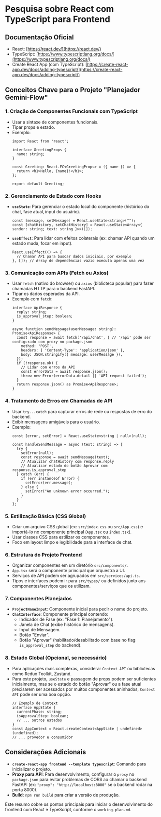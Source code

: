 # Pesquisa sobre React com TypeScript para Frontend

## Documentação Oficial
- React: [https://react.dev/](https://react.dev/)
- TypeScript: [https://www.typescriptlang.org/docs/](https://www.typescriptlang.org/docs/)
- Create React App (com TypeScript): [https://create-react-app.dev/docs/adding-typescript/](https://create-react-app.dev/docs/adding-typescript/)

## Conceitos Chave para o Projeto "Planejador Gemini-Flow"

### 1. Criação de Componentes Funcionais com TypeScript
- Usar a sintaxe de componentes funcionais.
- Tipar props e estado.
- Exemplo:
  ```tsx
  import React from 'react';

  interface GreetingProps {
    name: string;
  }

  const Greeting: React.FC<GreetingProps> = ({ name }) => {
    return <h1>Hello, {name}!</h1>;
  };

  export default Greeting;
  ```

### 2. Gerenciamento de Estado com Hooks
- **`useState`**: Para gerenciar o estado local do componente (histórico do chat, fase atual, input do usuário).
  ```tsx
  const [message, setMessage] = React.useState<string>("");
  const [chatHistory, setChatHistory] = React.useState<Array<{ sender: string; text: string }>>([]);
  ```
- **`useEffect`**: Para lidar com efeitos colaterais (ex: chamar API quando um estado muda, focar em input).
  ```tsx
  React.useEffect(() => {
    // Chamar API para buscar dados iniciais, por exemplo
  }, []); // Array de dependências vazio executa apenas uma vez
  ```

### 3. Comunicação com APIs (Fetch ou Axios)
- Usar `fetch` (nativo do browser) ou `axios` (biblioteca popular) para fazer chamadas HTTP para o backend FastAPI.
- Tipar os dados esperados da API.
- Exemplo com `fetch`:
  ```tsx
  interface ApiResponse {
    reply: string;
    is_approval_step: boolean;
  }

  async function sendMessage(userMessage: string): Promise<ApiResponse> {
    const response = await fetch('/api/chat', { // '/api' pode ser configurado com proxy no package.json
      method: 'POST',
      headers: { 'Content-Type': 'application/json' },
      body: JSON.stringify({ message: userMessage }),
    });
    if (!response.ok) {
      // Lidar com erros da API
      const errorData = await response.json();
      throw new Error(errorData.detail || 'API request failed');
    }
    return response.json() as Promise<ApiResponse>;
  }
  ```

### 4. Tratamento de Erros em Chamadas de API
- Usar `try...catch` para capturar erros de rede ou respostas de erro do backend.
- Exibir mensagens amigáveis para o usuário.
- Exemplo:
  ```tsx
  const [error, setError] = React.useState<string | null>(null);

  const handleSendMessage = async (text: string) => {
    try {
      setError(null);
      const response = await sendMessage(text);
      // Atualizar chatHistory com response.reply
      // Atualizar estado do botão Aprovar com response.is_approval_step
    } catch (err) {
      if (err instanceof Error) {
        setError(err.message);
      } else {
        setError("An unknown error occurred.");
      }
    }
  };
  ```

### 5. Estilização Básica (CSS Global)
- Criar um arquivo CSS global (ex: `src/index.css` ou `src/App.css`) e importá-lo no componente principal (`App.tsx` ou `index.tsx`).
- Usar classes CSS para estilizar os componentes.
- Foco em layout limpo e legibilidade para a interface de chat.

### 6. Estrutura do Projeto Frontend
- Organizar componentes em um diretório `src/components/`.
- `App.tsx` será o componente principal que orquestra a UI.
- Serviços de API podem ser agrupados em `src/services/api.ts`.
- Tipos e interfaces podem ir para `src/types/` ou definidos junto aos componentes/serviços que os utilizam.

### 7. Componentes Planejados
- **`ProjectNameInput`**: Componente inicial para pedir o nome do projeto.
- **`ChatInterface`**: Componente principal contendo:
    - Indicador de Fase (ex: "Fase 1: Planejamento").
    - Janela de Chat (exibe histórico de mensagens).
    - Input de Mensagem.
    - Botão "Enviar".
    - Botão "Aprovar" (habilitado/desabilitado com base no flag `is_approval_step` do backend).

### 8. Estado Global (Opcional, se necessário)
- Para aplicações mais complexas, considerar `Context API` ou bibliotecas como Redux Toolkit, Zustand.
- Para este projeto, `useState` e passagem de props podem ser suficientes inicialmente, mas se o estado do botão "Aprovar" ou a fase atual precisarem ser acessados por muitos componentes aninhados, `Context API` pode ser uma boa opção.
  ```tsx
  // Exemplo de Context
  interface AppState {
    currentPhase: string;
    isApprovalStep: boolean;
    // ... outros estados
  }
  const AppContext = React.createContext<AppState | undefined>(undefined);
  // ... provedor e consumidor
  ```

## Considerações Adicionais
- **`create-react-app frontend --template typescript`**: Comando para inicializar o projeto.
- **Proxy para API**: Para desenvolvimento, configurar o `proxy` no `package.json` para evitar problemas de CORS ao chamar o backend FastAPI (ex: `"proxy": "http://localhost:8000"` se o backend rodar na porta 8000).
- **Build**: `npm run build` para criar a versão de produção.

Este resumo cobre os pontos principais para iniciar o desenvolvimento do frontend com React e TypeScript, conforme o `working-plan.md`.
